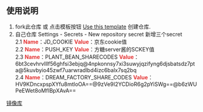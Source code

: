 ## 使用说明
1. fork此仓库
   或 点击模板按钮 [Use this template](https://github.com/DingChang90/jd/generate) 创建仓库.
2. 自己仓库 Settings - Secrets - New repository secret 新增三个secret <br> 
   2.1 <strong><span style="color:#E53333;">Name</span></strong>：JD_COOKIE               <strong><span style="color:#E53333;">Value</span></strong>：京东cookie值<br> 
   2.2 <strong><span style="color:#E53333;">Name</span></strong>：PUSH_KEY                <strong><span style="color:#E53333;">Value</span></strong>：方糖server酱的SCKEY值<br> 
   2.3 <strong><span style="color:#E53333;">Name</span></strong>：PLANT_BEAN_SHARECODES   <strong><span style="color:#E53333;">Value</span></strong>：6bt3cevhrvlllf56ghfsi3ebjq@4npkonnsy7xi3suwyjqzifyng6djsbatsdz7pta@5kuvbyio45zwf7uarwradlbd4izc6balx7sq2bq <br> 
   2.4 <strong><span style="color:#E53333;">Name</span></strong>：DREAM_FACTORY_SHARE_CODES <strong><span style="color:#E53333;">Value</span></strong>：HV9KDncxpspXYfu8mtloOA==@9zVe9I2YCDioR6g2pYiSWg==@b6zWUPeEWet8oMfIBpXAvA== <br> 


[镜像库](https://github.com/zdrka/jd_scripts_mirror)
